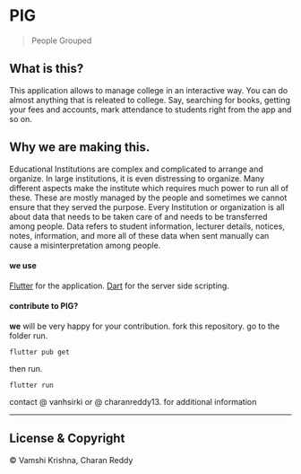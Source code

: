 # PIG

> People Grouped


## What is this?

This application allows to manage college in an interactive way. You can do almost anything that is releated to college. Say, searching for books, getting your fees and accounts, mark attendance to students right from the app and so on.

## Why we are making this.

Educational Institutions are complex and complicated to arrange and organize. In large institutions, it is even distressing to organize. Many different aspects make the institute which requires much power to run all of these. These are mostly managed by the people and sometimes we cannot ensure that they served the purpose. Every Institution or organization is all about data that needs to be taken care of and needs to be transferred among people. Data refers to student information, lecturer details, notices, notes, information, and more all of these data when sent manually can cause a misinterpretation among people.

#### we use

[Flutter](https://flutter.dev/) for the application.
[Dart]() for the server side scripting.

#### contribute to PIG?
**we** will be very happy for your contribution.
fork this repository.
go to the folder run.
```
flutter pub get
```
then run.
```
flutter run
```
contact @ vanhsirki or @ charanreddy13.
for additional information

---
## License & Copyright
© Vamshi Krishna, Charan Reddy